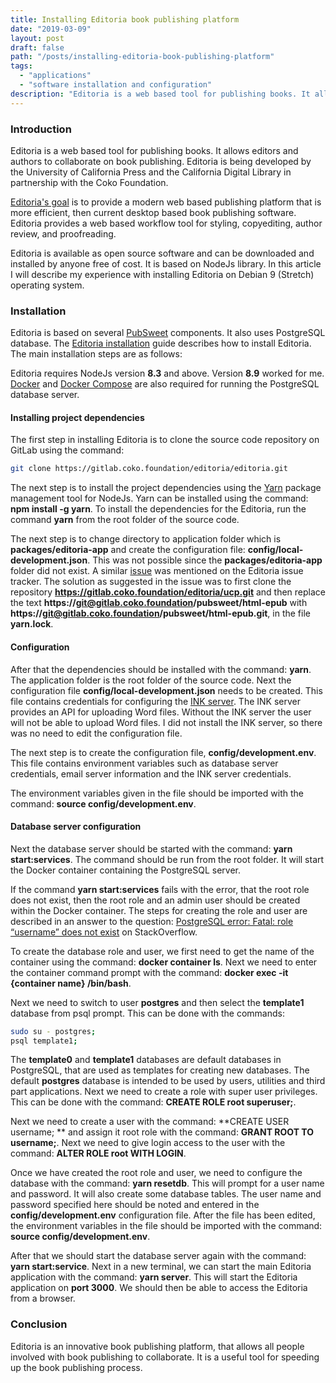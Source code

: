 ```yaml
---
title: Installing Editoria book publishing platform
date: "2019-03-09"
layout: post
draft: false
path: "/posts/installing-editoria-book-publishing-platform"
tags:
  - "applications"
  - "software installation and configuration"
description: "Editoria is a web based tool for publishing books. It allows editors and authors to collaborate on book publishing. Editoria is being developed by the University of California Press and the California Digital Library in partnership with the Coko Foundation."
---
```


### Introduction
Editoria is a web based tool for publishing books. It allows editors and authors to collaborate on book publishing. Editoria is being developed by the University of California Press and the California Digital Library in partnership with the Coko Foundation.

[Editoria's goal](https://editoria.pub/about-us/) is to provide a modern web based publishing platform that is more efficient, then current desktop based book publishing software. Editoria provides a web based workflow tool for styling, copyediting, author review, and proofreading.

Editoria is available as open source software and can be downloaded and installed by anyone free of cost. It is based on NodeJs library.  In this article I will describe my experience with installing Editoria on Debian 9 (Stretch) operating system.

### Installation
Editoria is based on several [PubSweet](https://gitlab.coko.foundation/pubsweet) components. It also uses PostgreSQL database. The [Editoria installation](https://gitlab.coko.foundation/editoria/editoria/blob/master/INSTALL.md) guide describes how to install Editoria. The main installation steps are as follows:

Editoria requires NodeJs version **8.3** and above. Version **8.9** worked for me. [Docker](https://docs.docker.com/install/) and [Docker Compose](https://docs.docker.com/compose/install/) are also required for running the PostgreSQL database server.

#### Installing project dependencies
The first step in installing Editoria is to clone the source code repository on GitLab using the command:

```bash
git clone https://gitlab.coko.foundation/editoria/editoria.git
```

The next step is to install the project dependencies using the [Yarn](https://yarnpkg.com/en/) package management tool for NodeJs. Yarn can be installed using the command: **npm install -g yarn**. To install the dependencies for the Editoria, run the command **yarn** from the root folder of the source code.

The next step is to change directory to application folder which is **packages/editoria-app** and create the configuration file: **config/local-development.json**. This was not possible since the **packages/editoria-app** folder did not exist. A similar [issue](https://gitlab.coko.foundation/editoria/editoria/issues/238) was mentioned on the Editoria issue tracker. The solution as suggested in the issue was to first clone the repository **https://gitlab.coko.foundation/editoria/ucp.git** and then replace the text **https://git@gitlab.coko.foundation/pubsweet/html-epub** with **https://git@gitlab.coko.foundation/pubsweet/html-epub.git**, in the file **yarn.lock**.

#### Configuration
After that the dependencies should be installed with the command: **yarn**. The application folder is the root folder of the source code. Next the configuration file **config/local-development.json** needs to be created. This file contains credentials for configuring the [INK server](https://gitlab.coko.foundation/INK/ink-api). The INK server provides an API for uploading Word files. Without the INK server the user will not be able to upload Word files. I did not install the INK server, so there was no need to edit the configuration file.

The next step is to create the configuration file, **config/development.env**. This file contains environment variables such as database server credentials, email server information and the INK server credentials.

The environment variables given in the file should be imported with the command: **source config/development.env**.

#### Database server configuration
Next the database server should be started with the command: **yarn start:services**. The command should be run from the root folder. It will start the Docker container containing the PostgreSQL server.

If the command **yarn start:services** fails with the error, that the root role does not exist, then the root role and an admin user should be created within the Docker container. The steps for creating the role and user are described in an answer to the question: [PostgreSQL error: Fatal: role “username” does not exist](https://stackoverflow.com/a/23934693/4508593) on StackOverflow.

To create the database role and user, we first need to get the name of the container using the command: **docker container ls**. Next we need to enter the container command prompt with the command: **docker exec -it {container name} /bin/bash**.

Next we need to switch to user **postgres** and then select the **template1** database from psql prompt. This can be done with the commands:

```bash
sudo su - postgres;
psql template1;
```

The **template0** and **template1** databases are default databases in PostgreSQL, that are used as templates for creating new databases. The default **postgres** database is intended to be used by users, utilities and third part applications. Next we need to create a role with super user privileges. This can be done with the command: **CREATE ROLE root superuser;**.

Next we need to create a user with the command: **CREATE USER username; ** and assign it root role with the command: **GRANT ROOT TO username;**. Next we need to give login access to the user with the command: **ALTER ROLE root WITH LOGIN**.

Once we have created the root role and user, we need to configure the database with the command: **yarn resetdb**. This will prompt for a user name and password. It will also create some database tables. The user name and password specified here should be noted and entered in the **config/development.env** configuration file. After the file has been edited, the environment variables in the file should be imported with the command: **source config/development.env**.

After that we should start the database server again with the command: **yarn start:service**. Next in a new terminal, we can start the main Editoria application with the command: **yarn server**. This will start the Editoria application on **port 3000**. We should then be able to access the Editoria from a browser.

### Conclusion
Editoria is an innovative book publishing platform, that allows all people involved with book publishing to collaborate. It is a useful tool for speeding up the book publishing process.
